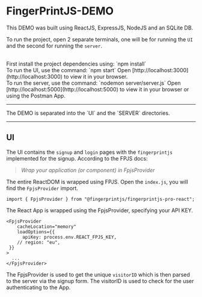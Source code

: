 # FingerPrintJS-DEMO

This DEMO was built using ReactJS, ExpressJS, NodeJS and an SQLite DB.

To run the project, open 2 separate terminals, one will be for running the `UI` and the second for running the `server`.

<br>
First install the project dependencies using: `npm install`

<br>
To run the UI, use the command: `npm start`
Open [http://localhost:3000](http://localhost:3000) to view it in your browser.

<br>
To run the server, use the command: `nodemon server/server.js`
Open [http://localhost:5000](http://localhost:5000) to view it in your browser or using the Postman App.

<hr />
The DEMO is separated into the `UI` and the `SERVER` directories.
<hr />

## UI

The UI contains the `signup` and `login` pages with the `fingerprintjs` implemented for the signup. According to the FPJS docs:

> _Wrap your application (or component) in FpjsProvider_

The entire ReactDOM is wrapped using FPJS. Open the `index.js`, you will find the `FpjsProvider` import.

```
import { FpjsProvider } from "@fingerprintjs/fingerprintjs-pro-react";
```

The React App is wrapped using the FpjsProvider, specifying your API KEY.

```
<FpjsProvider
    cacheLocation="memory"
    loadOptions={{
      apiKey: process.env.REACT_FPJS_KEY,
    // region: "eu",
 }}
>
  ...
</FpjsProvider>
```

The FpjsProvider is used to get the unique `visitorID` which is then parsed to the server via the signup form. The visitorID is used to check for the user authenticating to the App.
